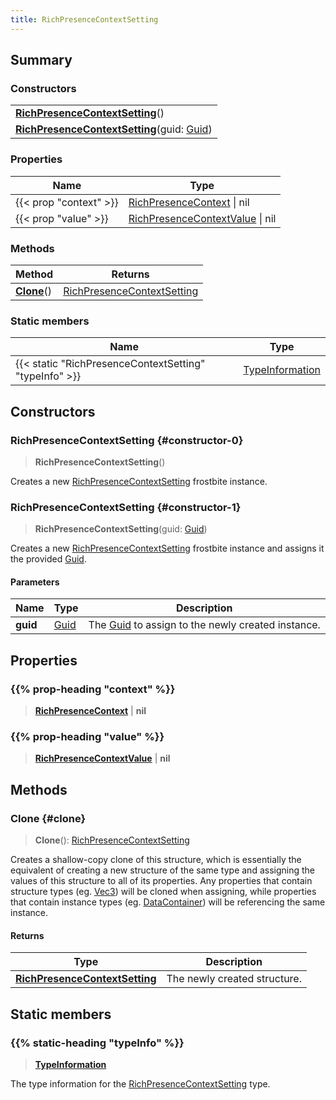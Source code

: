 ```yaml
---
title: RichPresenceContextSetting
---
```


## Summary

### Constructors

|  |
| --- |
| **[RichPresenceContextSetting](#constructor-0)**() |
| **[RichPresenceContextSetting](#constructor-1)**(guid: [Guid](/vext/ref/shared/type/guid)) |

### Properties

| Name | Type |
| ---- | ---- |
| {{< prop "context" >}} | [RichPresenceContext](/vext/ref/fb/richpresencecontext) \| nil |
| {{< prop "value" >}} | [RichPresenceContextValue](/vext/ref/fb/richpresencecontextvalue) \| nil |

### Methods

| Method | Returns |
| ------ | ------- |
| **[Clone](#clone)**() | [RichPresenceContextSetting](/vext/ref/fb/richpresencecontextsetting) |

### Static members

| Name | Type |
| ---- | ---- |
| {{< static "RichPresenceContextSetting" "typeInfo" >}} | [TypeInformation](/vext/ref/shared/type/typeinformation) |

## Constructors

### RichPresenceContextSetting {#constructor-0}

> **RichPresenceContextSetting**()

Creates a new [RichPresenceContextSetting](/vext/ref/fb/richpresencecontextsetting) frostbite instance.

### RichPresenceContextSetting {#constructor-1}

> **RichPresenceContextSetting**(guid: [Guid](/vext/ref/shared/type/guid))

Creates a new [RichPresenceContextSetting](/vext/ref/fb/richpresencecontextsetting) frostbite instance and assigns it the provided [Guid](/vext/ref/shared/type/guid).

#### Parameters

| Name | Type | Description |
| ---- | ---- | ----------- |
| **guid** | [Guid](/vext/ref/shared/type/guid) | The [Guid](/vext/ref/shared/type/guid) to assign to the newly created instance. |

## Properties

### {{% prop-heading "context" %}}

> **[RichPresenceContext](/vext/ref/fb/richpresencecontext)** \| **nil**

### {{% prop-heading "value" %}}

> **[RichPresenceContextValue](/vext/ref/fb/richpresencecontextvalue)** \| **nil**

## Methods

### Clone {#clone}

> **Clone**(): [RichPresenceContextSetting](/vext/ref/fb/richpresencecontextsetting)

Creates a shallow-copy clone of this structure, which is essentially the equivalent of creating a new structure of the same type and assigning the values of this structure to all of its properties. Any properties that contain structure types (eg. [Vec3](/vext/ref/shared/type/vec3)) will be cloned when assigning, while properties that contain instance types (eg. [DataContainer](/vext/ref/shared/type/datacontainer)) will be referencing the same instance.

#### Returns

| Type | Description |
| ---- | ----------- |
| **[RichPresenceContextSetting](/vext/ref/fb/richpresencecontextsetting)** | The newly created structure. |

## Static members

### {{% static-heading "typeInfo" %}}

> **[TypeInformation](/vext/ref/shared/type/typeinformation)**

The type information for the [RichPresenceContextSetting](/vext/ref/fb/richpresencecontextsetting) type.


